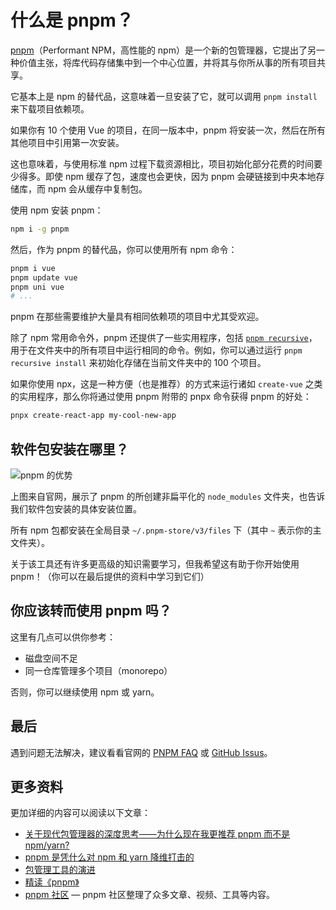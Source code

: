 # 什么是 pnpm？

[pnpm](https://pnpm.io/)（Performant NPM，高性能的 npm）是一个新的包管理器，它提出了另一种价值主张，将库代码存储集中到一个中心位置，并将其与你所从事的所有项目共享。

它基本上是 npm 的替代品，这意味着一旦安装了它，就可以调用 `pnpm install` 来下载项目依赖项。

如果你有 10 个使用 Vue 的项目，在同一版本中，pnpm 将安装一次，然后在所有其他项目中引用第一次安装。

这也意味着，与使用标准 npm 过程下载资源相比，项目初始化部分花费的时间要少得多。即使 npm 缓存了包，速度也会更快，因为 pnpm 会硬链接到中央本地存储库，而 npm 会从缓存中复制包。

使用 npm 安装 pnpm：

```bash
npm i -g pnpm
```

然后，作为 pnpm 的替代品，你可以使用所有 npm 命令：

```bash
pnpm i vue
pnpm update vue
pnpm uni vue
# ...
```

pnpm 在那些需要维护大量具有相同依赖项的项目中尤其受欢迎。

除了 npm 常用命令外，pnpm 还提供了一些实用程序，包括 [`pnpm recursive`](https://pnpm.io/cli/recursive)，用于在文件夹中的所有项目中运行相同的命令。例如，你可以通过运行 `pnpm recursive install` 来初始化存储在当前文件夹中的 100 个项目。

如果你使用 npx，这是一种方便（也是推荐）的方式来运行诸如 `create-vue` 之类的实用程序，那么你将通过使用 pnpm 附带的 pnpx 命令获得 pnpm 的好处：

```bash
pnpx create-react-app my-cool-new-app
```

## 软件包安装在哪里？

![pnpm 的优势](https://upload-images.jianshu.io/upload_images/18281896-d70622a859489140.png?imageMogr2/auto-orient/strip%7CimageView2/2/w/1240)

上图来自官网，展示了 pnpm 的所创建非扁平化的 `node_modules` 文件夹，也告诉我们软件包安装的具体安装位置。

所有 npm 包都安装在全局目录 `~/.pnpm-store/v3/files` 下（其中 `~` 表示你的主文件夹）。

关于该工具还有许多更高级的知识需要学习，但我希望这有助于你开始使用 pnpm！（你可以在最后提供的资料中学习到它们）

## 你应该转而使用 pnpm 吗？

这里有几点可以供你参考：

- 磁盘空间不足
- 同一仓库管理多个项目（monorepo）

否则，你可以继续使用 npm 或 yarn。

## 最后

遇到问题无法解决，建议看看官网的 [PNPM FAQ](https://pnpm.io/faq) 或 [GitHub Issus](https://github.com/pnpm/pnpm/issues)。

## 更多资料

更加详细的内容可以阅读以下文章：

- [关于现代包管理器的深度思考——为什么现在我更推荐 pnpm 而不是 npm/yarn?](https://juejin.cn/post/6932046455733485575)
- [pnpm 是凭什么对 npm 和 yarn 降维打击的](https://juejin.cn/post/7127295203177676837)
- [包管理工具的演进](https://mp.weixin.qq.com/s/beP1bxgbTT1Z91KS3svDvw)
- [精读《pnpm》](https://github.com/ascoders/weekly/blob/master/%E5%89%8D%E6%B2%BF%E6%8A%80%E6%9C%AF/253.%E7%B2%BE%E8%AF%BB%E3%80%8Apnpm%E3%80%8B.md)
- [pnpm 社区](https://pnpm.io/zh/community/articles) — pnpm 社区整理了众多文章、视频、工具等内容。
